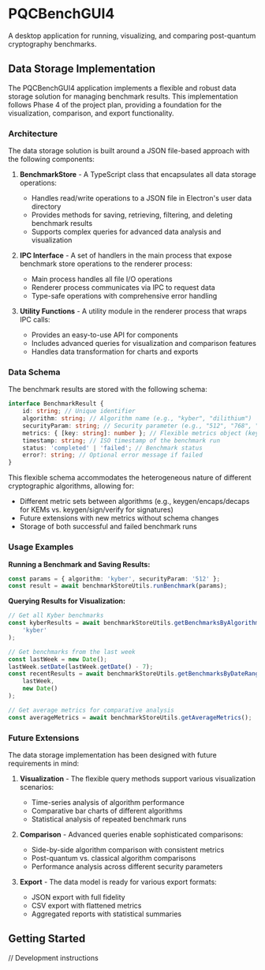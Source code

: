 # PQCBenchGUI4

A desktop application for running, visualizing, and comparing post-quantum cryptography benchmarks.

## Data Storage Implementation

The PQCBenchGUI4 application implements a flexible and robust data storage solution for managing benchmark results. This implementation follows Phase 4 of the project plan, providing a foundation for the visualization, comparison, and export functionality.

### Architecture

The data storage solution is built around a JSON file-based approach with the following components:

1. **BenchmarkStore** - A TypeScript class that encapsulates all data storage operations:

   - Handles read/write operations to a JSON file in Electron's user data directory
   - Provides methods for saving, retrieving, filtering, and deleting benchmark results
   - Supports complex queries for advanced data analysis and visualization

2. **IPC Interface** - A set of handlers in the main process that expose benchmark store operations to the renderer process:

   - Main process handles all file I/O operations
   - Renderer process communicates via IPC to request data
   - Type-safe operations with comprehensive error handling

3. **Utility Functions** - A utility module in the renderer process that wraps IPC calls:
   - Provides an easy-to-use API for components
   - Includes advanced queries for visualization and comparison features
   - Handles data transformation for charts and exports

### Data Schema

The benchmark results are stored with the following schema:

```typescript
interface BenchmarkResult {
	id: string; // Unique identifier
	algorithm: string; // Algorithm name (e.g., "kyber", "dilithium")
	securityParam: string; // Security parameter (e.g., "512", "768", "1024")
	metrics: { [key: string]: number }; // Flexible metrics object (keygen, encaps, sign, etc.)
	timestamp: string; // ISO timestamp of the benchmark run
	status: 'completed' | 'failed'; // Benchmark status
	error?: string; // Optional error message if failed
}
```

This flexible schema accommodates the heterogeneous nature of different cryptographic algorithms, allowing for:

- Different metric sets between algorithms (e.g., keygen/encaps/decaps for KEMs vs. keygen/sign/verify for signatures)
- Future extensions with new metrics without schema changes
- Storage of both successful and failed benchmark runs

### Usage Examples

**Running a Benchmark and Saving Results:**

```typescript
const params = { algorithm: 'kyber', securityParam: '512' };
const result = await benchmarkStoreUtils.runBenchmark(params);
```

**Querying Results for Visualization:**

```typescript
// Get all Kyber benchmarks
const kyberResults = await benchmarkStoreUtils.getBenchmarksByAlgorithm(
	'kyber'
);

// Get benchmarks from the last week
const lastWeek = new Date();
lastWeek.setDate(lastWeek.getDate() - 7);
const recentResults = await benchmarkStoreUtils.getBenchmarksByDateRange(
	lastWeek,
	new Date()
);

// Get average metrics for comparative analysis
const averageMetrics = await benchmarkStoreUtils.getAverageMetrics();
```

### Future Extensions

The data storage implementation has been designed with future requirements in mind:

1. **Visualization** - The flexible query methods support various visualization scenarios:

   - Time-series analysis of algorithm performance
   - Comparative bar charts of different algorithms
   - Statistical analysis of repeated benchmark runs

2. **Comparison** - Advanced queries enable sophisticated comparisons:

   - Side-by-side algorithm comparison with consistent metrics
   - Post-quantum vs. classical algorithm comparisons
   - Performance analysis across different security parameters

3. **Export** - The data model is ready for various export formats:
   - JSON export with full fidelity
   - CSV export with flattened metrics
   - Aggregated reports with statistical summaries

## Getting Started

// Development instructions
